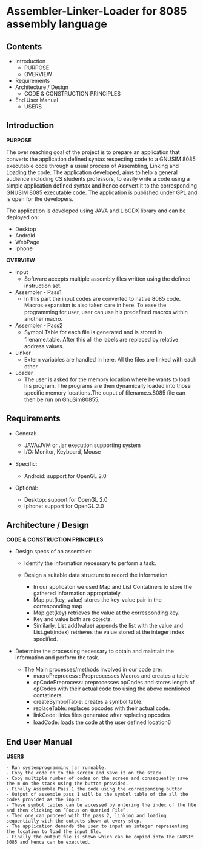 Assembler-Linker-Loader for 8085 assembly language
====================================================
Contents
----------
- Introduction 
	- PURPOSE 
	- OVERVIEW 
- Requirements 
- Architecture / Design 
	- CODE & CONSTRUCTION PRINCIPLES 
- End User Manual 
	- USERS 

Introduction
--------------------
**PURPOSE**

The over reaching goal of the project is to prepare an application that converts the application deﬁned syntax respecting code to a GNUSIM 8085 executable code through a usual process of Assembling, Linking and Loading the code. The application developed, aims to help a general audience including CS students professors, to easily write a code using a simple application deﬁned syntax and hence convert it to the corresponding GNUSIM 8085 executable code. The application is published under GPL and is open for the developers.

The application is developed using JAVA and LibGDX library and can be deployed on:

- Desktop
- Android
- WebPage
- Iphone

**OVERVIEW**

-	Input
	- Software accepts multiple assembly ﬁles written using the deﬁned instruction set.
- Assembler - Pass1
	- In this part the input codes are converted to native 8085 code. Macros expansion is also taken care in here. To ease the programming for user, user can use his predeﬁned macros within another macro.
- Assembler - Pass2
	- Symbol Table for each ﬁle is generated and is stored in ﬁlename.table. After this all the labels are replaced by relative address values.
- Linker
	- Extern variables are handled in here. All the ﬁles are linked with each other.
- Loader
	- The user is asked for the memory location where he wants to load his program. The programs are then dynamically loaded into those speciﬁc memory locations.The ouput of ﬁlename.s.8085 ﬁle can then be run on GnuSim80855.

Requirements
--------------
- General:
	- JAVA/JVM or .jar execution supporting system
	- I/O: Monitor, Keyboard, Mouse

- Speciﬁc:
	- Android: support for OpenGL 2.0

- Optional:
	- Desktop: support for OpenGL 2.0
	- Iphone: support for OpenGL 2.0

Architecture / Design
------------------------
**CODE & CONSTRUCTION PRINCIPLES**
- Design specs of an assembler:
	- Identify the information necessary to perform a task.

	- Design a suitable data structure to record the information.

		- In our applicaton we used Map and List Contatiners to store the gathered information appropriately.
		- Map.put(key, value) stores the key-value pair in the corresponding map
		- Map.get(key) retrieves the value at the corresponding key.
		- Key and value both are objects.
		- Similarly, List.add(value) appends the list with the value and List.get(index) retrieves the value stored at the integer index speciﬁed.

- Determine the processing necessary to obtain and maintain the information and perform the task.

	- The Main processes/methods involved in our code are:
		- macroPreprocess : Prepreocesses Macros and creates a table
		- opCodePreprocess: preprocesses opCodes and stores length of opCodes with their actual code too using the above mentioned contatiners.
		- createSymbolTable: creates a symbol table.
		- replaceTable: replaces opcodes with their actual code.
		- linkCode: links ﬁles generated after replacing opcodes
		- loadCode: loads the code at the user deﬁned location6

End User Manual
------------------
**USERS**

	- Run systemprogramming jar runnable.
	- Copy the code on to the screen and save it on the stack.
	- Copy multiple number of codes on the screen and consequently save the m on the stack using the button provided.
	- Finally Assemble Pass 1 the code using the corresponding button.
	- Output of assemble pass 1 will be the symbol table of the all the codes provided as the input.
	- These symbol tables can be accessed by entering the index of the ﬁle and then clicking on ”Focus on Queried File”.
	- Then one can proceed with the pass 2, linking and loading sequentially with the outputs shown at every step.
	- The application demands the user to input an integer representing the location to load the input ﬁle.
	- Finally the output ﬁle is shown which can be copied into the GNUSIM 8085 and hence can be executed.